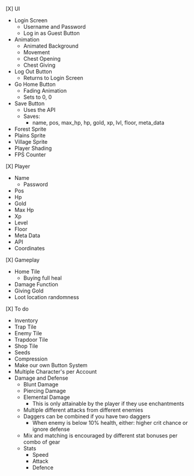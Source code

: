 [X] UI
* Login Screen
  * Username and Password
  * Log in as Guest Button
* Animation
  * Animated Background
  * Movement
  * Chest Opening
  * Chest Giving
* Log Out Button
  * Returns to Login Screen
* Go Home Button
  * Fading Animation
  * Sets to 0, 0
* Save Button
    * Uses the API
    * Saves: 
        * name, pos, max_hp, hp, gold, xp, lvl, floor, meta_data
* Forest Sprite
* Plains Sprite
* Village Sprite
* Player Shading
* FPS Counter

[X] Player
* Name
  * Password
* Pos
* Hp 
* Gold
* Max Hp
* Xp 
* Level
* Floor
* Meta Data
* API
* Coordinates

[X] Gameplay
* Home Tile
  * Buying full heal
* Damage Function
* Giving Gold
* Loot location randomness

[X] To do
* Inventory
* Trap Tile
* Enemy Tile
* Trapdoor Tile
* Shop Tile
* Seeds
* Compression
* Make our own Button System
* Multiple Character's per Account
* Damage and Defense
  * Blunt Damage
  * Piercing Damage
  * Elemental Damage
    * This is only attainable by the player if they use enchantments
  * Multiple different attacks from different enemies
  * Daggers can be combined if you have two daggers
    * When enemy is below 10% health, either: higher crit chance or ignore defense
  * Mix and matching is encouraged by different stat bonuses per combo of gear
  * Stats
    * Speed
    * Attack
    * Defence
  